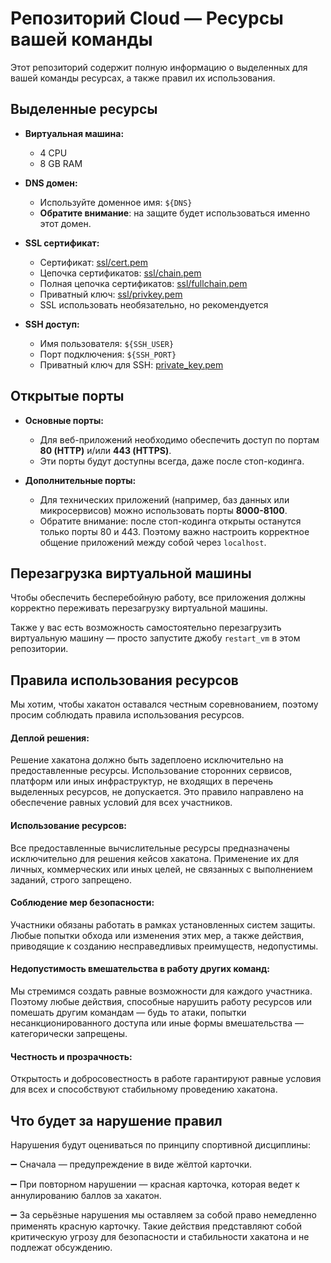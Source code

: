 # Репозиторий Cloud — Ресурсы вашей команды

Этот репозиторий содержит полную информацию о выделенных для вашей команды ресурсах, а также правил их использования.



## Выделенные ресурсы

- **Виртуальная машина:**  
  - 4 CPU  
  - 8 GB RAM

- **DNS домен:**  
  - Используйте доменное имя: `${DNS}`  
  - **Обратите внимание**: на защите будет использоваться именно этот домен.

- **SSL сертификат:**  
  - Сертификат: [ssl/cert.pem](ssl/cert.pem)  
  - Цепочка сертификатов: [ssl/chain.pem](ssl/chain.pem)  
  - Полная цепочка сертификатов: [ssl/fullchain.pem](ssl/fullchain.pem)  
  - Приватный ключ: [ssl/privkey.pem](ssl/privkey.pem)  
  - SSL использовать необязательно, но рекомендуется

- **SSH доступ:**  
  - Имя пользователя: `${SSH_USER}`  
  - Порт подключения: `${SSH_PORT}`  
  - Приватный ключ для SSH: [private_key.pem](private_key.pem)


## Открытые порты

- **Основные порты:**  
  - Для веб-приложений необходимо обеспечить доступ по портам **80 (HTTP)** и/или **443 (HTTPS)**.
  - Эти порты будут доступны всегда, даже после стоп-кодинга.

- **Дополнительные порты:**  
  - Для технических приложений (например, баз данных или микросервисов) можно использовать порты **8000-8100**.  
  - Обратите внимание: после стоп-кодинга открыты останутся только порты 80 и 443. Поэтому важно настроить корректное общение приложений между собой через `localhost`.


## Перезагрузка виртуальной машины

Чтобы обеспечить бесперебойную работу, все приложения должны корректно переживать перезагрузку виртуальной машины. 

Также у вас есть возможность самостоятельно перезагрузить виртуальную машину — просто запустите джобу `restart_vm` в этом репозитории.


## Правила использования ресурсов

Мы хотим, чтобы хакатон оставался честным соревнованием, поэтому просим соблюдать правила использования ресурсов.

#### Деплой решения:
Решение хакатона должно быть задеплоено исключительно на предоставленные ресурсы. Использование сторонних сервисов, платформ или иных инфраструктур, не входящих в перечень выделенных ресурсов, не допускается. Это правило направлено на обеспечение равных условий для всех участников.

#### Использование ресурсов: 
Все предоставленные вычислительные ресурсы предназначены исключительно для решения кейсов хакатона. Применение их для личных, коммерческих или иных целей, не связанных с выполнением заданий, строго запрещено.

#### Соблюдение мер безопасности:
Участники обязаны работать в рамках установленных систем защиты. Любые попытки обхода или изменения этих мер, а также действия, приводящие к созданию несправедливых преимуществ, недопустимы.

#### Недопустимость вмешательства в работу других команд:
Мы стремимся создать равные возможности для каждого участника. Поэтому любые действия, способные нарушить работу ресурсов или помешать другим командам — будь то атаки, попытки несанкционированного доступа или иные формы вмешательства — категорически запрещены.

#### Честность и прозрачность:
Открытость и добросовестность в работе гарантируют равные условия для всех и способствуют стабильному проведению хакатона.


## Что будет за нарушение правил

Нарушения будут оцениваться по принципу спортивной дисциплины:

➖ Сначала — предупреждение в виде жёлтой карточки. 

➖ При повторном нарушении — красная карточка, которая ведет к аннулированию баллов за хакатон.

➖ За серьёзные нарушения мы оставляем за собой право немедленно применять красную карточку. Такие действия представляют собой критическую угрозу для безопасности и стабильности хакатона и не подлежат обсуждению.

